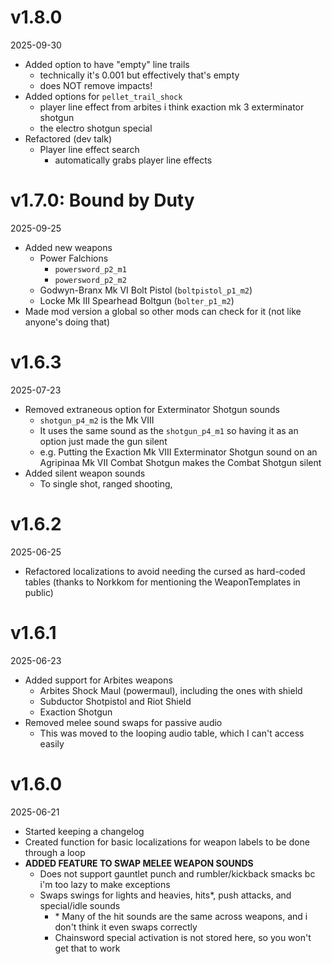 # v1.8.0
2025-09-30

- Added option to have "empty" line trails
    - technically it's 0.001 but effectively that's empty
    - does NOT remove impacts!
- Added options for `pellet_trail_shock`
    - player line effect from arbites i think exaction mk 3 exterminator shotgun
    - the electro shotgun special
- Refactored (dev talk)
    - Player line effect search
        - automatically grabs player line effects


# v1.7.0: Bound by Duty
2025-09-25

- Added new weapons
    - Power Falchions
        - `powersword_p2_m1`
        - `powersword_p2_m2`
    - Godwyn-Branx Mk VI Bolt Pistol (`boltpistol_p1_m2`)
    - Locke Mk III Spearhead Boltgun (`bolter_p1_m2`)
- Made mod version a global so other mods can check for it (not like anyone's doing that)

# v1.6.3
2025-07-23

- Removed extraneous option for Exterminator Shotgun sounds
    - `shotgun_p4_m2` is the Mk VIII
    - It uses the same sound as the `shotgun_p4_m1` so having it as an option just made the gun silent
    - e.g. Putting the Exaction Mk VIII Exterminator Shotgun sound on an Agripinaa Mk VII Combat Shotgun makes the Combat Shotgun silent
- Added silent weapon sounds
    - To single shot, ranged shooting,

# v1.6.2
2025-06-25

- Refactored localizations to avoid needing the cursed as hard-coded tables (thanks to Norkkom for mentioning the WeaponTemplates in public)

# v1.6.1
2025-06-23

- Added support for Arbites weapons
    - Arbites Shock Maul (powermaul), including the ones with shield
    - Subductor Shotpistol and Riot Shield
    - Exaction Shotgun
- Removed melee sound swaps for passive audio
    - This was moved to the looping audio table, which I can't access easily

# v1.6.0
2025-06-21

- Started keeping a changelog
- Created function for basic localizations for weapon labels to be done through a loop
- **ADDED FEATURE TO SWAP MELEE WEAPON SOUNDS**
    - Does not support gauntlet punch and rumbler/kickback smacks bc i'm too lazy to make exceptions
    - Swaps swings for lights and heavies, hits\*, push attacks, and special/idle sounds
        - \* Many of the hit sounds are the same across weapons, and i don't think it even swaps correctly
        - Chainsword special activation is not stored here, so you won't get that to work